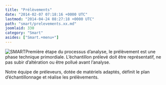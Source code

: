 ```yaml
---
title: "Prélèvements"
date: "2014-02-07 07:18:16 +0000 UTC"
lastmod: "2014-04-24 08:27:18 +0000 UTC"
path: "smart/prelevements.xx.md"
joomlaid: 330
category: "Smart"
asides: ["Smart.+menu+"]
---
```

![SMART](images/SMART/SMART.jpg "Prélèvement (c) SMART")Première étape du processus d’analyse, le prélèvement est une phase technique primordiale. L’échantillon prélevé doit être représentatif, ne pas subir d’altération ou être pollué avant l’analyse.

Notre équipe de préleveurs, dotée de matériels adaptés, définit le plan d’échantillonnage et réalise les prélèvements.
